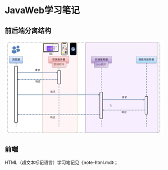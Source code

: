 # **JavaWeb学习笔记**

## **前后端分离结构**

<img src="Note_pic\image-20250926195729289.png" alt="image-20250926195729289" style="zoom: 50%;" />

## **前端**

HTML（超文本标记语言）学习笔记见《note-html.md》；